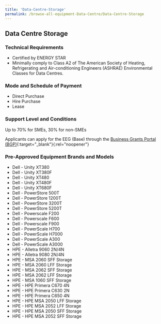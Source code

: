 ```yaml
---
title: 'Data-Centre-Storage'
permalink: /browse-all-equipment-Data-Centre/Data-Centre-Storage
---
```



## Data Centre Storage

### Technical Requirements

- Certified by ENERGY STAR 
- Minimally comply to Class A2 of The American Society of Heating, Refrigerating and Air-conditioning Engineers (ASHRAE) Environmental Classes for Data Centres.



### Mode and Schedule of Payment 

- Direct Purchase
- Hire Purchase
- Lease

### Support Level and Conditions

Up to 70% for SMEs, 30% for non-SMEs

Applicants can apply for the EEG (Base) through the [Business Grants Portal (BGP)](http://www.businessgrants.gov.sg/){:target="_blank"}{:rel="noopener"}

### Pre-Approved Equipment Brands and Models

- Dell - Unity XT380
- Dell - Unity XT380F
- Dell - Unity XT480
- Dell - Unity XT480F
- Dell - Unity XT680F
- Dell - PowerStore 500T
- Dell - PowerStore 1200T
- Dell - PowerStore 3200T
- Dell - PowerStore 5200T
- Dell - Powerscale F200
- Dell - Powerscale F600
- Dell - Powerscale F900
- Dell - PowerScale H700
- Dell - PowerScale H7000
- Dell - PowerScale A300
- Dell - PowerScale A3000
- HPE - Alletra 9060 2N/4N
- HPE - Alletra 9080 2N/4N
- HPE - MSA 2060 SFF Storage
- HPE - MSA 2060 LFF Storage
- HPE - MSA 2062 SFF Storage
- HPE - MSA 2062 LFF Storage
- HPE - MSA 1060 SFF Storage
- HPE - HPE Primera C670 4N
- HPE - HPE Primera C630 2N
- HPE - HPE Primera C650 4N
- HPE - HPE MSA 2050 LFF Storage
- HPE - HPE MSA 2052 LFF Storage
- HPE - HPE MSA 2050 SFF Storage
- HPE - HPE MSA 2052 SFF Storage



<script src='/jquery/resize-tables.js'></script>
